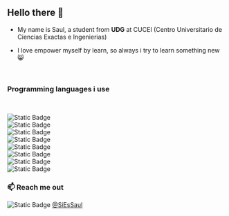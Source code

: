 ## Hello there 👋

- My name is Saul, a student from **UDG** at  CUCEI (Centro Universitario de Ciencias Exactas e Ingenierias)

- I love empower myself by learn, so always i try to learn something new 😸
<br>

### Programming languages i use
<br>

![Static Badge](https://img.shields.io/badge/JavaScript-hola?style=for-the-badge&logo=JavaScript&color=%23f72585)
<br>
![Static Badge](https://img.shields.io/badge/Python-programming?style=for-the-badge&logo=python&color=%237209b7)
<br>
![Static Badge](https://img.shields.io/badge/CSS-programming?style=for-the-badge&logo=css3&color=%233a0ca3)
<br>
![Static Badge](https://img.shields.io/badge/swift-programming?style=for-the-badge&logo=swift&color=%234cc9f0)
<br>
![Static Badge](https://img.shields.io/badge/c%2B%2B-programming?style=for-the-badge&logo=c%2B%2B&color=%23240046)
<br>
![Static Badge](https://img.shields.io/badge/c-programming?style=for-the-badge&logo=C&color=%23f20089)
<br>
![Static Badge](https://img.shields.io/badge/java-programming?style=for-the-badge&logo=java&color=%23613dc1)
<br>
![Static Badge](https://img.shields.io/badge/Ruby-programming?style=for-the-badge&logo=Ruby&color=%23f72585)

### 📫 Reach me out

![Static Badge](https://img.shields.io/badge/Twitter-username?style=for-the-badge&logo=twitter&color=%233a0ca3)  [@SiEsSaul](https://x.com/SiEsSaul)
